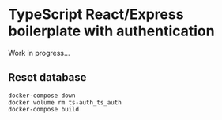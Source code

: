 # TypeScript React/Express boilerplate with authentication

Work in progress...

## Reset database

```
docker-compose down
docker volume rm ts-auth_ts_auth
docker-compose build
```
